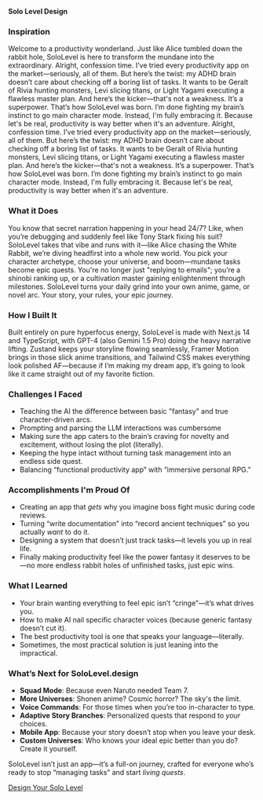 **Solo Level Design**

### Inspiration
Welcome to a productivity wonderland. Just like Alice tumbled down the rabbit hole, SoloLevel is here to transform the mundane into the extraordinary. Alright, confession time. I’ve tried every productivity app on the market—seriously, all of them. But here’s the twist: my ADHD brain doesn’t care about checking off a boring list of tasks. It wants to be Geralt of Rivia hunting monsters, Levi slicing titans, or Light Yagami executing a flawless master plan. And here’s the kicker—that's not a weakness. It’s a superpower. That’s how SoloLevel was born. I’m done fighting my brain’s instinct to go main character mode. Instead, I'm fully embracing it. Because let's be real, productivity is way better when it's an adventure.
Alright, confession time. I’ve tried every productivity app on the market—seriously, all of them. But here’s the twist: my ADHD brain doesn’t care about checking off a boring list of tasks. It wants to be Geralt of Rivia hunting monsters, Levi slicing titans, or Light Yagami executing a flawless master plan. And here’s the kicker—that's not a weakness. It’s a superpower. That’s how SoloLevel was born. I’m done fighting my brain’s instinct to go main character mode. Instead, I'm fully embracing it. Because let's be real, productivity is way better when it's an adventure.

### What it Does
You know that secret narration happening in your head 24/7? Like, when you’re debugging and suddenly feel like Tony Stark fixing his suit? SoloLevel takes that vibe and runs with it—like Alice chasing the White Rabbit, we’re diving headfirst into a whole new world. You pick your character archetype, choose your universe, and boom—mundane tasks become epic quests. You're no longer just "replying to emails"; you’re a shinobi ranking up, or a cultivation master gaining enlightenment through milestones. SoloLevel turns your daily grind into your own anime, game, or novel arc. Your story, your rules, your epic journey.

### How I Built It
Built entirely on pure hyperfocus energy, SoloLevel is made with Next.js 14 and TypeScript, with GPT-4  (also Gemini 1.5 Pro) doing the heavy narrative lifting. Zustand keeps your storyline flowing seamlessly, Framer Motion brings in those slick anime transitions, and Tailwind CSS makes everything look polished AF—because if I’m making my dream app, it’s going to look like it came straight out of my favorite fiction.

### Challenges I Faced
- Teaching the AI the difference between basic "fantasy" and true character-driven arcs.
- Prompting and parsing the LLM interactions was cumbersome
- Making sure the app caters to the brain’s craving for novelty and excitement, without losing the plot (literally).
- Keeping the hype intact without turning task management into an endless side quest.
- Balancing “functional productivity app” with “immersive personal RPG.”

### Accomplishments I'm Proud Of
- Creating an app that *gets* why you imagine boss fight music during code reviews.
- Turning “write documentation” into “record ancient techniques” so you actually *want* to do it.
- Designing a system that doesn’t just track tasks—it levels you up in real life.
- Finally making productivity feel like the power fantasy it deserves to be—no more endless rabbit holes of unfinished tasks, just epic wins.

### What I Learned
- Your brain wanting everything to feel epic isn’t “cringe”—it’s what drives you.
- How to make AI nail specific character voices (because generic fantasy doesn’t cut it).
- The best productivity tool is one that speaks your language—literally.
- Sometimes, the most practical solution is just leaning into the impractical.

### What’s Next for SoloLevel.design
- **Squad Mode**: Because even Naruto needed Team 7.
- **More Universes**: Shonen anime? Cosmic horror? The sky's the limit.
- **Voice Commands**: For those times when you’re too in-character to type.
- **Adaptive Story Branches**: Personalized quests that respond to *your* choices.
- **Mobile App**: Because your story doesn’t stop when you leave your desk.
- **Custom Universes**: Who knows your ideal epic better than you do? Create it yourself.

SoloLevel isn’t just an app—it’s a full-on journey, crafted for everyone who’s ready to stop “managing tasks” and start *living quests*.

[Design Your Solo Level](https://sololevel.design/)
